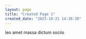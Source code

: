 ```yaml
---
layout: page
title: "Created Page 1"
created_date: "2025-10-21 14:38:30"
---
```


leo amet massa dictum sociis 
